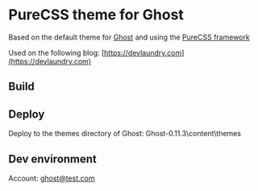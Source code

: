 # PureCSS theme for Ghost 

Based on the default theme for [Ghost](http://github.com/tryghost/ghost/)
and using the [PureCSS framework](http://purecss.io/)

Used on the following blog: [https://devlaundry.com](https://devlaundry.com)

## Build


## Deploy

Deploy to the themes directory of Ghost: Ghost-0.11.3\content\themes


## Dev environment
Account: ghost@test.com